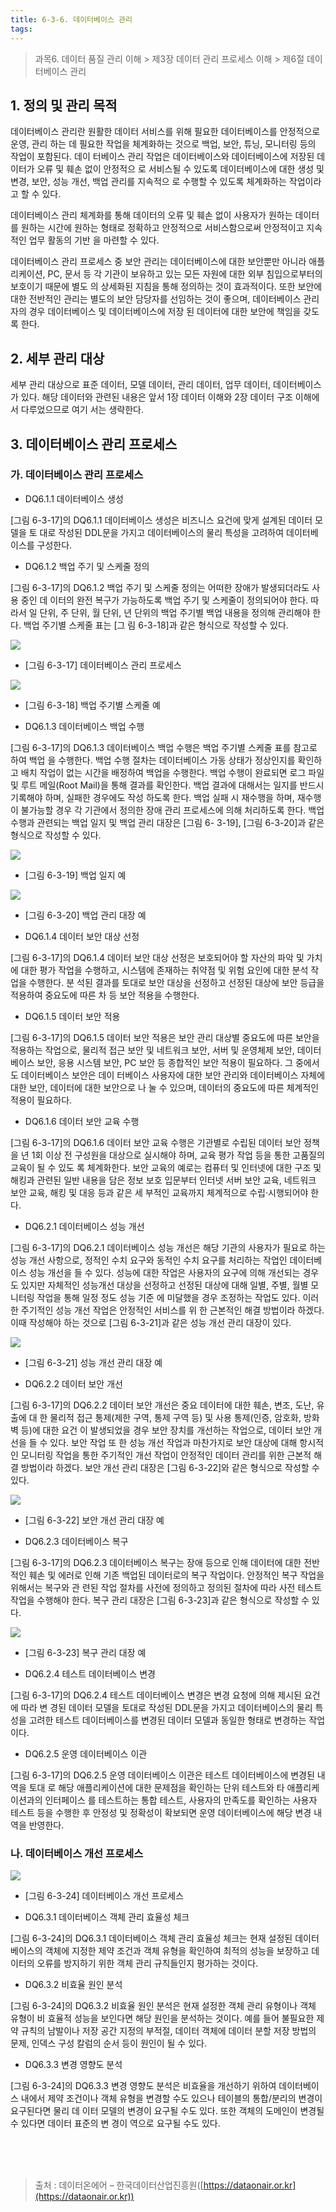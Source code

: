 ```yaml
---
title: 6-3-6. 데이터베이스 관리
tags: 
---
```


> 과목6. 데이터 품질 관리 이해 > 제3장 데이터 관리 프로세스 이해 > 제6절 데이터베이스 관리

## 1. 정의 및 관리 목적

데이터베이스 관리란 원활한 데이터 서비스를 위해 필요한 데이터베이스를 안정적으로 운영, 관리 하는 데 필요한 작업을 체계화하는 것으로 백업, 보안, 튜닝, 모니터링 등의 작업이 포함된다. 데이 터베이스 관리 작업은 데이터베이스와 데이터베이스에 저장된 데이터가 오류 및 훼손 없이 안정적으 로 서비스될 수 있도록 데이터베이스에 대한 생성 및 변경, 보안, 성능 개선, 백업 관리를 지속적으 로 수행할 수 있도록 체계화하는 작업이라고 할 수 있다.

데이터베이스 관리 체계화를 통해 데이터의 오류 및 훼손 없이 사용자가 원하는 데이터를 원하는 시간에 원하는 형태로 정확하고 안정적으로 서비스함으로써 안정적이고 지속적인 업무 활동의 기반 을 마련할 수 있다.

데이터베이스 관리 프로세스 중 보안 관리는 데이터베이스에 대한 보안뿐만 아니라 애플리케이션, PC, 문서 등 각 기관이 보유하고 있는 모든 자원에 대한 외부 침입으로부터의 보호이기 때문에 별도 의 상세화된 지침을 통해 정의하는 것이 효과적이다. 또한 보안에 대한 전반적인 관리는 별도의 보안 담당자를 선임하는 것이 좋으며, 데이터베이스 관리자의 경우 데이터베이스 및 데이터베이스에 저장 된 데이터에 대한 보안에 책임을 갖도록 한다.

## 2. 세부 관리 대상

세부 관리 대상으로 표준 데이터, 모델 데이터, 관리 데이터, 업무 데이터, 데이터베이스가 있다. 해당 데이터와 관련된 내용은 앞서 1장 데이터 이해와 2장 데이터 구조 이해에서 다루었으므로 여기 서는 생략한다.

## 3. 데이터베이스 관리 프로세스

### 가. 데이터베이스 관리 프로세스

  * DQ6.1.1 데이터베이스 생성

[그림 6-3-17]의 DQ6.1.1 데이터베이스 생성은 비즈니스 요건에 맞게 설계된 데이터 모델을 토 대로 작성된 DDL문을 가지고 데이터베이스의 물리 특성을 고려하여 데이터베이스를 구성한다.

  * DQ6.1.2 백업 주기 및 스케줄 정의

[그림 6-3-17]의 DQ6.1.2 백업 주기 및 스케줄 정의는 어떠한 장애가 발생되더라도 사용 중인 데 이터의 완전 복구가 가능하도록 백업 주기 및 스케줄이 정의되어야 한다. 따라서 일 단위, 주 단위, 월 단위, 년 단위의 백업 주기별 백업 내용을 정의해 관리해야 한다. 백업 주기별 스케줄 표는 [그 림 6-3-18]과 같은 형식으로 작성할 수 있다.

![](../images_files/da0203_0601.gif)

  * [그림 6-3-17] 데이터베이스 관리 프로세스

![](../images_files/da0203_0602.gif)

  * [그림 6-3-18] 백업 주기별 스케줄 예

  * DQ6.1.3 데이터베이스 백업 수행

[그림 6-3-17]의 DQ6.1.3 데이터베이스 백업 수행은 백업 주기별 스케줄 표를 참고로 하여 백업 을 수행한다. 백업 수행 절차는 데이터베이스 가동 상태가 정상인지를 확인하고 배치 작업이 없는 시간을 배정하여 백업을 수행한다. 백업 수행이 완료되면 로그 파일 및 루트 메일(Root Mail)을 통해 결과를 확인한다. 백업 결과에 대해서는 일지를 반드시 기록해야 하며, 실패한 경우에도 작성 하도록 한다. 백업 실패 시 재수행을 하며, 재수행이 불가능할 경우 각 기관에서 정의한 장애 관리 프로세스에 의해 처리하도록 한다. 백업 수행과 관련되는 백업 일지 및 백업 관리 대장은 [그림 6- 3-19], [그림 6-3-20]과 같은 형식으로 작성할 수 있다.

![](../images_files/da0203_0603.gif)

  * [그림 6-3-19] 백업 일지 예

![](../images_files/da0203_0604.gif)

  * [그림 6-3-20] 백업 관리 대장 예

  * DQ6.1.4 데이터 보안 대상 선정

[그림 6-3-17]의 DQ6.1.4 데이터 보안 대상 선정은 보호되어야 할 자산의 파악 및 가치에 대한 평가 작업을 수행하고, 시스템에 존재하는 취약점 및 위험 요인에 대한 분석 작업을 수행한다. 분 석된 결과를 토대로 보안 대상을 선정하고 선정된 대상에 보안 등급을 적용하여 중요도에 따른 차 등 보안 적용을 수행한다.

  * DQ6.1.5 데이터 보안 적용

[그림 6-3-17]의 DQ6.1.5 데이터 보안 적용은 보안 관리 대상별 중요도에 따른 보안을 적용하는 작업으로, 물리적 접근 보안 및 네트워크 보안, 서버 및 운영체제 보안, 데이터베이스 보안, 응용 시스템 보안, PC 보안 등 종합적인 보안 적용이 필요하다. 그 중에서도 데이터베이스 보안은 데이 터베이스 사용자에 대한 보안 관리와 데이터베이스 자체에 대한 보안, 데이터에 대한 보안으로 나 눌 수 있으며, 데이터의 중요도에 따른 체계적인 적용이 필요하다.

  * DQ6.1.6 데이터 보안 교육 수행

[그림 6-3-17]의 DQ6.1.6 데이터 보안 교육 수행은 기관별로 수립된 데이터 보안 정책을 년 1회 이상 전 구성원을 대상으로 실시해야 하며, 교육 평가 작업 등을 통한 고품질의 교육이 될 수 있도 록 체계화한다. 보안 교육의 예로는 컴퓨터 및 인터넷에 대한 구조 및 해킹과 관련된 일반 내용을 담은 정보 보호 입문부터 인터넷 서버 보안 교육, 네트워크 보안 교육, 해킹 및 대응 등과 같은 세 부적인 교육까지 체계적으로 수립·시행되어야 한다.

  * DQ6.2.1 데이터베이스 성능 개선

[그림 6-3-17]의 DQ6.2.1 데이터베이스 성능 개선은 해당 기관의 사용자가 필요로 하는 성능 개선 사항으로, 정적인 수치 요구와 동적인 수치 요구를 처리하는 작업인 데이터베이스 성능 개선을 들 수 있다. 성능에 대한 작업은 사용자의 요구에 의해 개선되는 경우도 있지만 자체적인 성능개선 대상을 선정하고 선정된 대상에 대해 일별, 주별, 월별 모니터링 작업을 통해 일정 정도 성능 기준 에 미달했을 경우 조정하는 작업도 있다. 이러한 주기적인 성능 개선 작업은 안정적인 서비스를 위 한 근본적인 해결 방법이라 하겠다. 이때 작성해야 하는 것으로 [그림 6-3-21]과 같은 성능 개선 관리 대장이 있다.

![](../images_files/da0203_0605.gif)

  * [그림 6-3-21] 성능 개선 관리 대장 예

  * DQ6.2.2 데이터 보안 개선

[그림 6-3-17]의 DQ6.2.2 데이터 보안 개선은 중요 데이터에 대한 훼손, 변조, 도난, 유출에 대 한 물리적 접근 통제(제한 구역, 통제 구역 등) 및 사용 통제(인증, 암호화, 방화벽 등)에 대한 요건 이 발생되었을 경우 보안 장치를 개선하는 작업으로, 데이터 보안 개선을 들 수 있다. 보안 작업 또 한 성능 개선 작업과 마찬가지로 보안 대상에 대해 항시적인 모니터링 작업을 통한 주기적인 개선 작업이 안정적인 데이터 관리를 위한 근본적 해결 방법이라 하겠다. 보안 개선 관리 대장은 [그림 6-3-22]와 같은 형식으로 작성할 수 있다.

![](../images_files/da0203_0606.gif)

  * [그림 6-3-22] 보안 개선 관리 대장 예

  * DQ6.2.3 데이터베이스 복구

[그림 6-3-17]의 DQ6.2.3 데이터베이스 복구는 장애 등으로 인해 데이터에 대한 전반적인 훼손 및 에러로 인해 기존 백업된 데이터로의 복구 작업이다. 안정적인 복구 작업을 위해서는 복구와 관 련된 작업 절차를 사전에 정의하고 정의된 절차에 따라 사전 테스트 작업을 수행해야 한다. 복구 관리 대장은 [그림 6-3-23]과 같은 형식으로 작성할 수 있다.

![](../images_files/da0203_0607.gif)

  * [그림 6-3-23] 복구 관리 대장 예

  * DQ6.2.4 테스트 데이터베이스 변경

[그림 6-3-17]의 DQ6.2.4 테스트 데이터베이스 변경은 변경 요청에 의해 제시된 요건에 따라 변 경된 데이터 모델을 토대로 작성된 DDL문을 가지고 데이터베이스의 물리 특성을 고려한 테스트 데이터베이스를 변경된 데이터 모델과 동일한 형태로 변경하는 작업이다.

  * DQ6.2.5 운영 데이터베이스 이관

[그림 6-3-17]의 DQ6.2.5 운영 데이터베이스 이관은 테스트 데이터베이스에 변경된 내역을 토대 로 해당 애플리케이션에 대한 문제점을 확인하는 단위 테스트와 타 애플리케이션과의 인터페이스 를 테스트하는 통합 테스트, 사용자의 만족도를 확인하는 사용자 테스트 등을 수행한 후 안정성 및 정확성이 확보되면 운영 데이터베이스에 해당 변경 내역을 반영한다.

### 나. 데이터베이스 개선 프로세스

![](../images_files/da0203_0608.gif)

  * [그림 6-3-24] 데이터베이스 개선 프로세스

  * DQ6.3.1 데이터베이스 객체 관리 효율성 체크

[그림 6-3-24]의 DQ6.3.1 데이터베이스 객체 관리 효율성 체크는 현재 설정된 데이터베이스의 객체에 지정한 제약 조건과 객체 유형을 확인하여 최적의 성능을 보장하고 데이터의 오류를 방지하기 위한 객체 관리 규칙들인지 평가하는 것이다.

  * DQ6.3.2 비효율 원인 분석

[그림 6-3-24]의 DQ6.3.2 비효율 원인 분석은 현재 설정한 객체 관리 유형이나 객체 유형이 비 효율적 성능을 보인다면 해당 원인을 분석하는 것이다. 예를 들어 불필요한 제약 규칙의 남발이나 저장 공간 지정의 부적절, 데이터 객체에 데이터 분할 저장 방법의 문제, 인덱스 구성 칼럼의 순서 등이 원인이 될 수 있다.

  * DQ6.3.3 변경 영향도 분석

[그림 6-3-24]의 DQ6.3.3 변경 영향도 분석은 비효율을 개선하기 위하여 데이터베이스 내에서 제약 조건이나 객체 유형을 변경할 수도 있으나 테이블의 통합/분리의 변경이 요구된다면 물리 데 이터 모델의 변경이 요구될 수도 있다. 또한 객체의 도메인이 변경될 수 있다면 데이터 표준의 변 경이 역으로 요구될 수도 있다.

<br><br><br>
> 출처 : 데이터온에어 – 한국데이터산업진흥원([https://dataonair.or.kr](https://dataonair.or.kr))